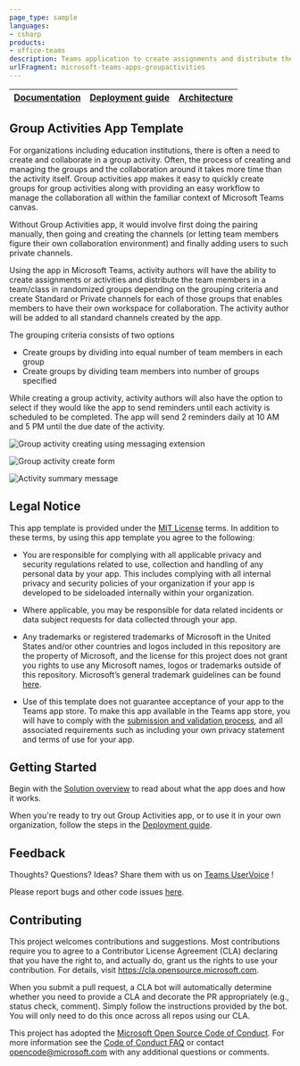 ```yaml
---
page_type: sample
languages:
- csharp
products:
- office-teams
description: Teams application to create assignments and distribute the team members in randomized groups
urlFragment: microsoft-teams-apps-groupactivities
---
```


| [Documentation](https://github.com/OfficeDev/microsoft-teams-apps-groupactivities/wiki) | [Deployment guide](https://github.com/OfficeDev/microsoft-teams-apps-groupactivities/wiki/Deployment-guide) | [Architecture](https://github.com/OfficeDev/microsoft-teams-apps-groupactivities/wiki/Solution-Overview)
|--|--|--|

## Group Activities App Template

For organizations including education institutions, there is often a need to create and collaborate in a group activity. Often, the process of creating and managing the groups and the collaboration around it takes more time than the activity itself. Group activities app makes it easy to quickly create groups for group activities along with providing an easy workflow to manage the collaboration all within the familiar context of Microsoft Teams canvas.
 
Without Group Activities app, it would involve first doing the pairing manually, then going and creating the channels (or letting team members figure their own collaboration environment) and finally adding users to such private channels.

Using the  app in Microsoft Teams, activity authors will have the ability to create assignments or activities and distribute the team members in a team/class in randomized groups depending on the grouping criteria and create Standard or Private channels for each of those groups that enables members to have their own workspace for collaboration. The activity author will be added to all standard channels created by the app.

The grouping criteria consists of two options
 - Create groups by dividing into equal number of team members in each group
 - Create groups by dividing team members into number of groups specified

While creating a group activity, activity authors will also have the option to select if they would like the app to send reminders until each activity is scheduled to be completed. The app will send 2 reminders daily at 10 AM and 5 PM until the due date of the activity.

![Group activity creating using messaging extension](https://github.com/OfficeDev/microsoft-teams-apps-groupactivities/wiki/Images/GroupActivities_01.png)

![Group activity create form](https://github.com/OfficeDev/microsoft-teams-apps-groupactivities/wiki/Images/GroupActivities_02.png)

![Activity summary message](https://github.com/OfficeDev/microsoft-teams-apps-groupactivities/wiki/Images/GroupActivities_03.png)


## Legal Notice
This app template is provided under the [MIT License](https://github.com/OfficeDev/microsoft-teams-apps-groupactivities/blob/master/LICENSE) terms.  In addition to these terms, by using this app template you agree to the following:

-	You are responsible for complying with all applicable privacy and security regulations related to use, collection and handling of any personal data by your app.  This includes complying with all internal privacy and security policies of your organization if your app is developed to be sideloaded internally within your organization.

-	Where applicable, you may be responsible for data related incidents or data subject requests for data collected through your app.

-	Any trademarks or registered trademarks of Microsoft in the United States and/or other countries and logos included in this repository are the property of Microsoft, and the license for this project does not grant you rights to use any Microsoft names, logos or trademarks outside of this repository.  Microsoft’s general trademark guidelines can be found [here](https://www.microsoft.com/en-us/legal/intellectualproperty/trademarks/usage/general.aspx).

-	Use of this template does not guarantee acceptance of your app to the Teams app store.  To make this app available in the Teams app store, you will have to comply with the [submission and validation process](https://docs.microsoft.com/en-us/microsoftteams/platform/concepts/deploy-and-publish/appsource/publish), and all associated requirements such as including your own privacy statement and terms of use for your app.

## Getting Started

Begin with the [Solution overview](https://github.com/OfficeDev/microsoft-teams-apps-groupactivities/wiki/Solution-Overview) to read about what the app does and how it works.

When you're ready to try out Group Activities app, or to use it in your own organization, follow the steps in the [Deployment guide](https://github.com/OfficeDev/microsoft-teams-apps-groupactivities/wiki/Deployment-guide).

## Feedback

Thoughts? Questions? Ideas? Share them with us on [Teams UserVoice](https://microsoftteams.uservoice.com/forums/555103-public) !

Please report bugs and other code issues [here](https://github.com/OfficeDev/microsoft-teams-apps-groupactivities/issues/new).

## Contributing

This project welcomes contributions and suggestions.  Most contributions require you to agree to a
Contributor License Agreement (CLA) declaring that you have the right to, and actually do, grant us
the rights to use your contribution. For details, visit https://cla.opensource.microsoft.com.

When you submit a pull request, a CLA bot will automatically determine whether you need to provide
a CLA and decorate the PR appropriately (e.g., status check, comment). Simply follow the instructions
provided by the bot. You will only need to do this once across all repos using our CLA.

This project has adopted the [Microsoft Open Source Code of Conduct](https://opensource.microsoft.com/codeofconduct/).
For more information see the [Code of Conduct FAQ](https://opensource.microsoft.com/codeofconduct/faq/) or
contact [opencode@microsoft.com](mailto:opencode@microsoft.com) with any additional questions or comments.
